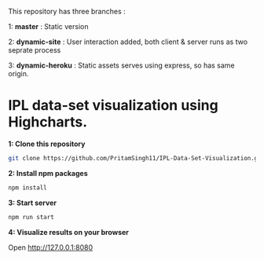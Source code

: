 This repository has three branches :

1: **master** : Static version

2: **dynamic-site** : User interaction added, both client & server runs as two seprate process

3: **dynamic-heroku** : Static assets serves using express, so has same origin.


# IPL data-set visualization using Highcharts.

**1: Clone this repository**

```sh
git clone https://github.com/PritamSingh11/IPL-Data-Set-Visualization.git
```

**2: Install npm packages**

```sh
npm install
```

**3: Start server**

```sh
npm run start
```

**4: Visualize results on your browser**

Open http://127.0.0.1:8080
